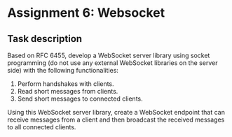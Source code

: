 # Assignment 6: Websocket 

## Task description

Based on RFC 6455, develop a WebSocket server library using socket programming (do not use any external WebSocket libraries on the server side) with the following functionalities:

1. Perform handshakes with clients.
2. Read short messages from clients.
3. Send short messages to connected clients.

Using this WebSocket server library, create a WebSocket endpoint that can receive messages from a client and then broadcast the received messages to all connected clients.

